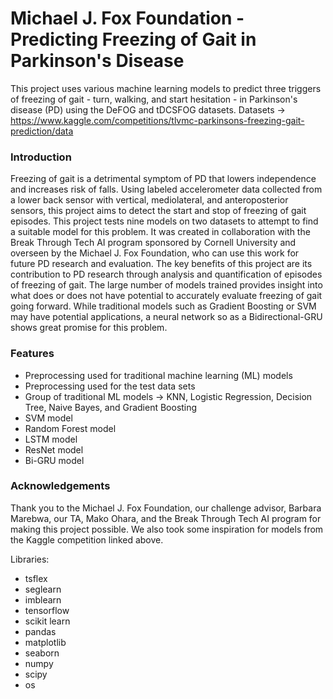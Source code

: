 # Michael J. Fox Foundation - Predicting Freezing of Gait in Parkinson's Disease
This project uses various machine learning models to predict three triggers of freezing of gait - turn, walking, and start hesitation - in Parkinson's disease (PD) using the DeFOG and tDCSFOG datasets. Datasets -> https://www.kaggle.com/competitions/tlvmc-parkinsons-freezing-gait-prediction/data

### Introduction
Freezing of gait is a detrimental symptom of PD that lowers independence and increases risk of falls. Using labeled accelerometer data collected from a lower back sensor with vertical, mediolateral, and anteroposterior sensors, this project aims to detect the start and stop of freezing of gait episodes. 
This project tests nine models on two datasets to attempt to find a suitable model for this problem. It was created in collaboration with the Break Through Tech AI program sponsored by Cornell University and overseen by the Michael J. Fox Foundation, who can use this work for future PD research and evaluation. 
The key benefits of this project are its contribution to PD research through analysis and quantification of episodes of freezing of gait. The large number of models trained provides insight into what does or does not have potential to accurately evaluate freezing of gait going forward. While traditional models such as Gradient Boosting or SVM may have potential applications, a neural network so as a Bidirectional-GRU shows great promise for this problem.

### Features
- Preprocessing used for traditional machine learning (ML) models
- Preprocessing used for the test data sets
- Group of traditional ML models -> KNN, Logistic Regression, Decision Tree, Naive Bayes, and Gradient Boosting
- SVM model
- Random Forest model
- LSTM model
- ResNet model
- Bi-GRU model

### Acknowledgements
Thank you to the Michael J. Fox Foundation, our challenge advisor, Barbara Marebwa, our TA, Mako Ohara, and the Break Through Tech AI program for making this project possible. We also took some inspiration for models from the Kaggle competition linked above.

Libraries:
- tsflex
- seglearn
- imblearn
- tensorflow
- scikit learn
- pandas
- matplotlib
- seaborn
- numpy
- scipy
- os
